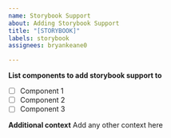 ```yaml
---
name: Storybook Support
about: Adding Storybook Support
title: "[STORYBOOK]"
labels: storybook
assignees: bryankeane0

---
```


**List components to add storybook support to**
- [ ] Component 1
- [ ] Component 2
- [ ] Component 3

**Additional context**
Add any other context here
